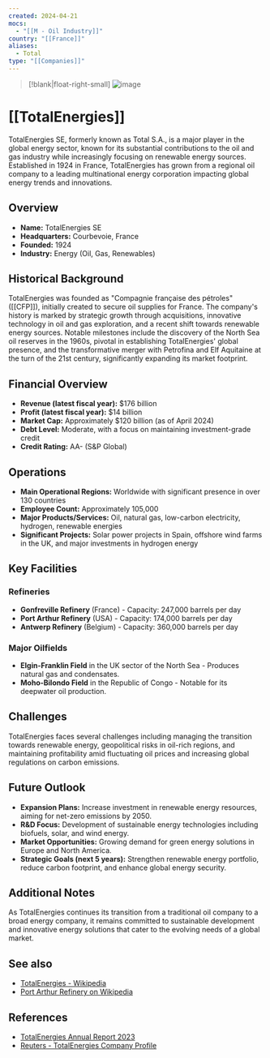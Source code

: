 ```yaml
---
created: 2024-04-21
mocs:
  - "[[M - Oil Industry]]"
country: "[[France]]"
aliases:
  - Total
type: "[[Companies]]"
---
```


> [!blank|float-right-small]
> ![image](https://upload.wikimedia.org/wikipedia/en/5/54/TotalEnergies_logo.svg)


# [[TotalEnergies]]

TotalEnergies SE, formerly known as Total S.A., is a major player in the global energy sector, known for its substantial contributions to the oil and gas industry while increasingly focusing on renewable energy sources. Established in 1924 in France, TotalEnergies has grown from a regional oil company to a leading multinational energy corporation impacting global energy trends and innovations.

## Overview

- **Name:** TotalEnergies SE
- **Headquarters:** Courbevoie, France
- **Founded:** 1924
- **Industry:** Energy (Oil, Gas, Renewables)

## Historical Background

TotalEnergies was founded as "Compagnie française des pétroles" ([[CFP]]), initially created to secure oil supplies for France. The company's history is marked by strategic growth through acquisitions, innovative technology in oil and gas exploration, and a recent shift towards renewable energy sources. Notable milestones include the discovery of the North Sea oil reserves in the 1960s, pivotal in establishing TotalEnergies' global presence, and the transformative merger with Petrofina and Elf Aquitaine at the turn of the 21st century, significantly expanding its market footprint.

## Financial Overview

- **Revenue (latest fiscal year):** $176 billion
- **Profit (latest fiscal year):** $14 billion
- **Market Cap:** Approximately $120 billion (as of April 2024)
- **Debt Level:** Moderate, with a focus on maintaining investment-grade credit
- **Credit Rating:** AA- (S&P Global)

## Operations

- **Main Operational Regions:** Worldwide with significant presence in over 130 countries
- **Employee Count:** Approximately 105,000
- **Major Products/Services:** Oil, natural gas, low-carbon electricity, hydrogen, renewable energies
- **Significant Projects:** Solar power projects in Spain, offshore wind farms in the UK, and major investments in hydrogen energy

## Key Facilities

### Refineries

- **Gonfreville Refinery** (France) - Capacity: 247,000 barrels per day
- **Port Arthur Refinery** (USA) - Capacity: 174,000 barrels per day
- **Antwerp Refinery** (Belgium) - Capacity: 360,000 barrels per day

### Major Oilfields

- **Elgin-Franklin Field** in the UK sector of the North Sea - Produces natural gas and condensates.
- **Moho-Bilondo Field** in the Republic of Congo - Notable for its deepwater oil production.

## Challenges

TotalEnergies faces several challenges including managing the transition towards renewable energy, geopolitical risks in oil-rich regions, and maintaining profitability amid fluctuating oil prices and increasing global regulations on carbon emissions.

## Future Outlook

- **Expansion Plans:** Increase investment in renewable energy resources, aiming for net-zero emissions by 2050.
- **R&D Focus:** Development of sustainable energy technologies including biofuels, solar, and wind energy.
- **Market Opportunities:** Growing demand for green energy solutions in Europe and North America.
- **Strategic Goals (next 5 years):** Strengthen renewable energy portfolio, reduce carbon footprint, and enhance global energy security.

## Additional Notes

As TotalEnergies continues its transition from a traditional oil company to a broad energy company, it remains committed to sustainable development and innovative energy solutions that cater to the evolving needs of a global market.

## See also
- [TotalEnergies - Wikipedia](https://en.wikipedia.org/wiki/TotalEnergies)
- [Port Arthur Refinery on Wikipedia](https://en.wikipedia.org/wiki/Port_Arthur_Refinery)

## References

- [TotalEnergies Annual Report 2023](https://www.totalenergies.com/investors/publications-and-regulated-information/annual-financial-reports)
- [Reuters - TotalEnergies Company Profile](https://www.reuters.com/companies/TTEF.PA)
